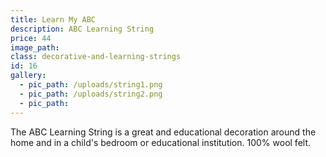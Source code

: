 ```yaml
---
title: Learn My ABC
description: ABC Learning String
price: 44
image_path:
class: decorative-and-learning-strings
id: 16
gallery:
  - pic_path: /uploads/string1.png
  - pic_path: /uploads/string2.png
  - pic_path:
---
```



The ABC Learning String is a great and educational decoration around the home and in a child's bedroom or educational institution. 100% wool felt.
